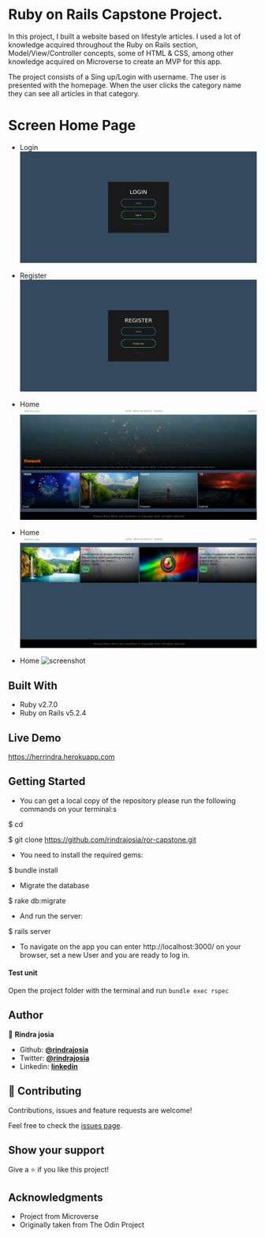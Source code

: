 # Ruby on Rails Capstone Project.

In this project, I built a website based on lifestyle articles. I used a lot of knowledge acquired throughout the Ruby on Rails section, Model/View/Controller concepts, some of HTML & CSS, among other knowledge acquired on Microverse to create an MVP for this app.

The project consists of a Sing up/Login with username. The user is presented with the homepage. When the user clicks the category name they can see all articles in that category.

# Screen Home Page

* Login
![screenshot](docs/login.png)

* Register
![screenshot](docs/register.png)

* Home
![screenshot](docs/home.png)

* Home
![screenshot](docs/categorie.png)

* Home
![screenshot](docs/search.png.png)

## Built With

- Ruby v2.7.0
- Ruby on Rails v5.2.4

## Live Demo

https://herrindra.herokuapp.com

## Getting Started

* You can get a local copy of the repository please run the following commands on your terminal:s

$ cd <folder>

$ git clone https://github.com/rindrajosia/ror-capstone.git

* You need to install the required gems:

$ bundle install

* Migrate the database

$ rake db:migrate

* And run the server:

$ rails server

* To navigate on the app you can enter http://localhost:3000/ on your browser, set a new User and you are ready to log in.

#### Test unit

 Open the project folder with the terminal and run ```bundle exec rspec```


## Author

👤 **Rindra josia**

* Github: **[@rindrajosia](https://github.com/rindrajosia)**
* Twitter: **[@rindrajosia](https://twitter.com/josia_rindra)**
* Linkedin: **[linkedin](https://www.linkedin.com/in/rindra-josia-99b2111a2/)**

## 🤝 Contributing

Contributions, issues and feature requests are welcome!

Feel free to check the [issues page](https://github.com/rindrajosia/ror-capstone/issues).

## Show your support

Give a ⭐️ if you like this project!

## Acknowledgments

 - Project from Microverse
 - Originally taken from The Odin Project
